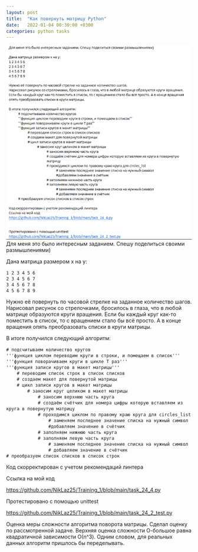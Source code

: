 ```yaml
---
layout: post
title:  "Как повернуть матрицу Python"
date:   2022-01-04 00:30:00 +0300
categories: python tasks
---
```

![img.png](img.png)
Для меня это было интересным заданием. Спешу поделиться своими размышлениями)

Дана матрица размером x на y:

    1 2 3 4 5 6 
    2 3 4 5 6 7
    3 4 5 6 7 8
    4 5 6 7 8 9

Нужно её повернуть по часовой стрелке на заданное количество шагов.
Нарисовал рисунок со стрелочками, бросилось в глаза, что в любой матрице образуются круги вращения. Если бы каждый круг как-то поместить в список, то с вращением стало бы всё просто. А в конце вращения опять преобразовать списки в круги матрицы.

В итоге получился следующий алгоритм:

	# подсчитываем количество кругов
	'''функция циклом переводим круги в строки, и помещаем в список'''
	'''функция поворачиваем круги в цикле T раз'''
	'''функция записи кругов в макет матрицы'''
		# переводим список строк в список списков
		# создаем макет для повернутой матрицы
		# цикл записи кругов в макет матрицы
			# заносим круг целиком в макет матрицы
				# заносим верхнюю часть круга
				# создаём счётчик для номера цифры которую вставляем из круга в повернутую матрицу
				# проходимся циклом по правому краю круга для circles_list
					# заменяем последнее значение списка на нужный символ
					#добавляем значение в счётчик
				# заполняем нижнюю часть круга
				# заполняем левую часть круга
					# заменяем последнее значение списка на нужный символ
					# добавляем значение в счётчик
	# преобразуем список списков в список строк

Код скорректирован с учетом рекомендаций линтера 


Ссылка на мой код

https://github.com/NikLaz25/Training_1/blob/main/task_24_4.py


Протестировано с помощью unittest

https://github.com/NikLaz25/Training_1/blob/main/task_24_2_test.py

Оценка меры сложности алгоритма поворота матрицы.
Сделал оценку по рассмотренной задаче. Верхняя оценка сложности О-большое равна квадратичной зависимости О(n^3). Одним словом, для реальных данных алгоритм пришлось бы переделывать.